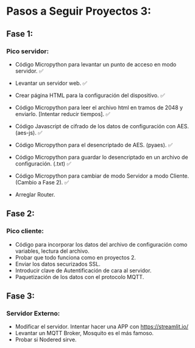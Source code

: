 # Pasos a Seguir Proyectos 3:

## Fase 1:
### Pico servidor:

- Código Micropython para levantar un punto de acceso en modo servidor. ✅
- Levantar un servidor web. ✅
- Crear página HTML para la configuración del dispositivo. ✅
- Código Micropython para leer el archivo html en tramos de 2048 y enviarlo. [Intentar reducir tiempos]. ✅
- Código Javascript de cifrado de los datos de configuración con AES. (aes-js). ✅
- Código Micropython para el desencriptado de AES. (pyaes). ✅
- Código Micropython para guardar lo desencriptado en un archivo de configuración. (.txt) ✅
- Código Micropython para cambiar de modo Servidor a modo Cliente. (Cambio a Fase 2). ✅

- Arreglar Router.

## Fase 2:
### Pico cliente:

- Código para incorporar los datos del archivo de configuración como variables, lectura del archivo.
- Probar que todo funciona como en proyectos 2.
- Enviar los datos securizados SSL.
- Introducir clave de Autentificación de cara al servidor.
- Paquetización de los datos con el protocolo MQTT.

## Fase 3:
### Servidor Externo:

- Modificar el servidor. Intentar hacer una APP con https://streamlit.io/ 
- Levantar un MQTT Broker, Mosquito es el más famoso.
- Probar si Nodered sirve.

